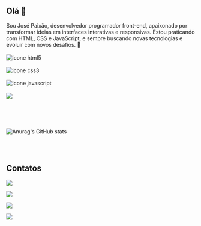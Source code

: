## Olá 👋
 Sou José Paixão, desenvolvedor programador front-end, apaixonado por transformar ideias em interfaces interativas e responsivas. Estou praticando com HTML, CSS e JavaScript, e sempre buscando 
 novas tecnologias e evoluir com novos desafios. 🚀 <br>
 <br><img src="https://img.shields.io/badge/HTML5-E34F26?style=for-the-badge&logo=html5&logoColor=white" alt="icone html5"/><br>
 <br><img src="https://img.shields.io/badge/CSS3-1572B6?style=for-the-badge&logo=css3&logoColor=white" alt="icone css3" /><br>
 <br><img src="https://img.shields.io/badge/JavaScript-323330?style=for-the-badge&logo=javascript&logoColor=F7DF1E" alt="icone javascript"/><br>
 <br><img src="https://img.shields.io/badge/Made%20for-VSCode-1f425f.svg" />


<br>
<br>
<br>



![Anurag's GitHub stats](https://github-readme-stats.vercel.app/api?username=JosePaixao007&show_icons=true&theme=transparent)


<br>
<br>

## Contatos

<p>
<a href"https://www.facebook.com/@jparalves">
<img src="https://img.shields.io/badge/Facebook-1877F2?style=for-the-badge&logo=facebook&logoColor=white"/>
</a>

<p>
<a href"https://www.instagram.com/@jparalves">
<img src="https://img.shields.io/badge/Instagram-E4405F?style=for-the-badge&logo=instagram&logoColor=white"/>
</a>

<p>
<a href"https://www.Linkedin.com/joséPaixão">
<img src="https://img.shields.io/badge/LinkedIn-0077B5?style=for-the-badge&logo=linkedin&logoColor=white"/>
</a>

<p>
<a href"https://www.Gmail.com/joséPaixão">
<img src="https://img.shields.io/badge/Gmail-D14836?style=for-the-badge&logo=gmail&logoColor=white"/>
</a>





